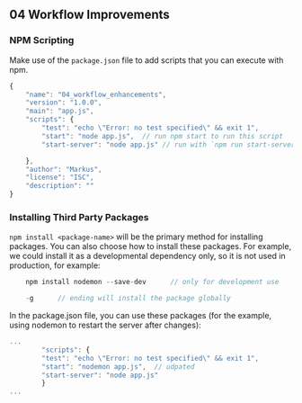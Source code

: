 ## 04 Workflow Improvements

### NPM Scripting

Make use of the `package.json` file to add scripts that you can execute with npm.

```js
{
	"name": "04_workflow_enhancements",
	"version": "1.0.0",
	"main": "app.js",
	"scripts": {
		"test": "echo \"Error: no test specified\" && exit 1",
		"start": "node app.js",  // run npm start to run this script
        "start-server": "node app.js" // run with `npm run start-server` these are custom scripts that you create

	},
	"author": "Markus",
	"license": "ISC",
	"description": ""
}

```

### Installing Third Party Packages

`npm install <package-name>` will be the primary method for installing packages. You can also choose how to install these packages. For example, we could install it as a developmental dependency only, so it is not used in production, for example:

```js
    npm install nodemon --save-dev      // only for development use

    -g      // ending will install the package globally
```

In the package.json file, you can use these packages (for the example, using nodemon to restart the server after changes):

```js
...
    	"scripts": {
		"test": "echo \"Error: no test specified\" && exit 1",
		"start": "nodemon app.js",  // udpated
        "start-server": "node app.js"
        }
...
```
